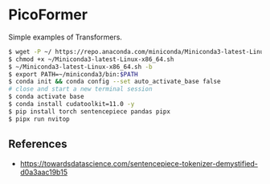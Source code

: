 # PicoFormer

Simple examples of Transformers.


```sh
$ wget -P ~/ https://repo.anaconda.com/miniconda/Miniconda3-latest-Linux-x86_64.sh
$ chmod +x ~/Miniconda3-latest-Linux-x86_64.sh
$ ~/Miniconda3-latest-Linux-x86_64.sh -b
$ export PATH=~/miniconda3/bin:$PATH
$ conda init && conda config --set auto_activate_base false
# close and start a new terminal session
$ conda activate base
$ conda install cudatoolkit=11.0 -y
$ pip install torch sentencepiece pandas pipx
$ pipx run nvitop
```

## References
- https://towardsdatascience.com/sentencepiece-tokenizer-demystified-d0a3aac19b15
